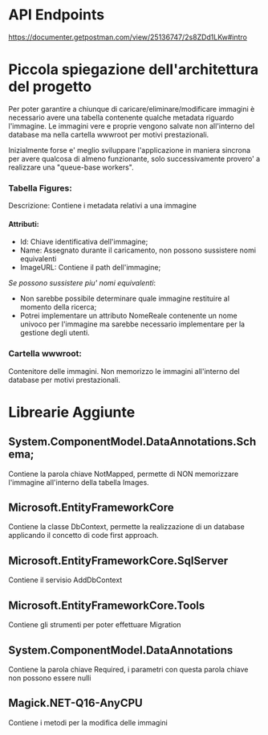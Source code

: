 # API Endpoints

https://documenter.getpostman.com/view/25136747/2s8ZDd1LKw#intro

# Piccola spiegazione dell'architettura del progetto

Per poter garantire a chiunque di caricare/eliminare/modificare immagini è necessario avere una tabella contenente qualche metadata riguardo l'immagine. Le immagini vere e proprie vengono salvate non all'interno del database ma nella cartella wwwroot per motivi prestazionali.

Inizialmente forse e' meglio sviluppare l'applicazione in maniera sincrona per avere qualcosa di almeno funzionante, solo successivamente provero' a realizzare una "queue-base workers".
	
### Tabella Figures:

Descrizione: Contiene i metadata relativi a una immagine

#### Attributi:

* Id: Chiave identificativa dell'immagine;
* Name: Assegnato durante il caricamento, non possono sussistere nomi equivalenti
* ImageURL: Contiene il path dell'immagine;

*Se possono sussistere piu' nomi equivalenti*:

* Non sarebbe possibile determinare quale immagine restituire al momento della ricerca;
* Potrei implementare un attributo NomeReale contenente un nome univoco per l'immagine ma sarebbe necessario implementare per la gestione degli utenti.

###	Cartella wwwroot: 
Contenitore delle immagini.
Non memorizzo le immagini all'interno del database per motivi prestazionali.

# Librearie Aggiunte

## System.ComponentModel.DataAnnotations.Schema;

Contiene la parola chiave NotMapped, permette di NON memorizzare 
l'immagine all'interno della
tabella Images.

## Microsoft.EntityFrameworkCore

Contiene la classe DbContext, permette la realizzazione di un database applicando il concetto di code first approach.

## Microsoft.EntityFrameworkCore.SqlServer

Contiene il servisio AddDbContext

## Microsoft.EntityFrameworkCore.Tools

Contiene gli strumenti per poter effettuare Migration

## System.ComponentModel.DataAnnotations

Contiene la parola chiave Required, i parametri con questa parola chiave non possono essere nulli

## Magick.NET-Q16-AnyCPU

Contiene i metodi per la modifica delle immagini

